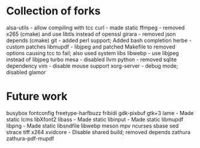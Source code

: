 # Collection of forks

alsa-utils - allow compiling with tcc
curl - made static
ffmpeg - removed x265 (cmake) and use libtls instead of openssl
girara - removed json depends (cmake)
git - added perl support; Added bash completion
herbe - custom patches
libmupdf - libjpeg and patched Makefile to removed options causing tcc to fail; also used system libs
libwebp - use libjpeg instead of libjpeg turbo
mesa - disabled llvm
python - removed sqlite dependency
vim - disable mouse support
xorg-server - debug mode; disabled glamor


# Future work
busybox
fontconfig
freetype-harfbuzz
fribidi
gdk-pixbuf
gtk+3
lame - Made static
lcms
libXfont2
libass - Made static
libinput - Made static
libmupdf
libpng - Made static
libsndfile
libwebp
meson
mpv
ncurses
sbase
sed
strace
tiff
x264
xvidcore - Disable shared build; removed depends
zathura
zathura-pdf-mupdf
